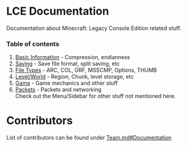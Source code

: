 # LCE Documentation
Documentation about Minecraft: Legacy Console Edition related stuff.

### Table of contents
1. [Basic Information](./Basic%20Info.md) - Compression, endianness
2. [Saving](./Saving/) - Save file format, split saving, etc
3. [File Types](./File%20Types/) - ARC, COL, GRF, MSSCMP, Options, THUMB
4. [Level/World](./Level/) - Region, Chunk, level storage, etc
5. [Game](./Game/) - Game mechanics and other stuff   
6. [Packets](./Packets/) - Packets and networking   
Check out the Menu/Sidebar for other stuff not mentioned here.

# Contributors
List of contributors can be found under [Team.md#Documentation](/Team.md#Documentation)

